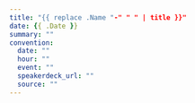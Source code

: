```yaml
---
title: "{{ replace .Name "-" " " | title }}"
date: {{ .Date }}
summary: ""
convention:
  date: ""
  hour: ""
  event: ""
  speakerdeck_url: ""
  source: ""
---
```

	